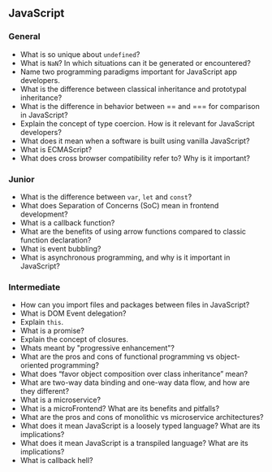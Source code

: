 ## JavaScript

### General

- What is so unique about `undefined`?
- What is `NaN`? In which situations can it be generated or encountered?
- Name two programming paradigms important for JavaScript app developers.
- What is the difference between classical inheritance and prototypal inheritance?
- What is the difference in behavior between == and === for comparison in JavaScript?
- Explain the concept of type coercion. How is it relevant for JavaScript developers?
- What does it mean when a software is built using vanilla JavaScript?
- What is ECMAScript?
- What does cross browser compatibility refer to? Why is it important?

### Junior

- What is the difference between `var`, `let` and `const`?
- What does Separation of Concerns (SoC) mean in frontend development?
- What is a callback function?
- What are the benefits of using arrow functions compared to classic function declaration?
- What is event bubbling?
- What is asynchronous programming, and why is it important in JavaScript?

### Intermediate

- How can you import files and packages between files in JavaScript?
- What is DOM Event delegation?
- Explain `this`.
- What is a promise?
- Explain the concept of closures.
- Whats meant by "progressive enhancement"?
- What are the pros and cons of functional programming vs object-oriented programming?
- What does “favor object composition over class inheritance” mean?
- What are two-way data binding and one-way data flow, and how are they different?
- What is a microservice?
- What is a microFrontend? What are its benefits and pitfalls?
- What are the pros and cons of monolithic vs microservice architectures?
- What does it mean JavaScript is a loosely typed language? What are its implications?
- What does it mean JavaScript is a transpiled language? What are its implications?
- What is callback hell?